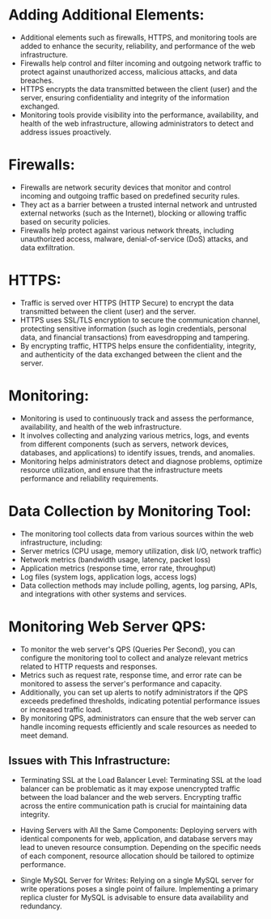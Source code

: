 # Adding Additional Elements:
- Additional elements such as firewalls, HTTPS, and monitoring tools are added to enhance the security, reliability, and performance of the web infrastructure.
- Firewalls help control and filter incoming and outgoing network traffic to protect against unauthorized access, malicious attacks, and data breaches.
- HTTPS encrypts the data transmitted between the client (user) and the server, ensuring confidentiality and integrity of the information exchanged.
- Monitoring tools provide visibility into the performance, availability, and health of the web infrastructure, allowing administrators to detect and address issues proactively.

# Firewalls:

- Firewalls are network security devices that monitor and control incoming and outgoing traffic based on predefined security rules.
- They act as a barrier between a trusted internal network and untrusted external networks (such as the Internet), blocking or allowing traffic based on security policies.
- Firewalls help protect against various network threats, including unauthorized access, malware, denial-of-service (DoS) attacks, and data exfiltration.

# HTTPS:

- Traffic is served over HTTPS (HTTP Secure) to encrypt the data transmitted between the client (user) and the server.
- HTTPS uses SSL/TLS encryption to secure the communication channel, protecting sensitive information (such as login credentials, personal data, and financial transactions) from eavesdropping and tampering.
- By encrypting traffic, HTTPS helps ensure the confidentiality, integrity, and authenticity of the data exchanged between the client and the server.

# Monitoring:

- Monitoring is used to continuously track and assess the performance, availability, and health of the web infrastructure.
- It involves collecting and analyzing various metrics, logs, and events from different components (such as servers, network devices, databases, and applications) to identify issues, trends, and anomalies.
- Monitoring helps administrators detect and diagnose problems, optimize resource utilization, and ensure that the infrastructure meets performance and reliability requirements.

# Data Collection by Monitoring Tool:

- The monitoring tool collects data from various sources within the web infrastructure, including:
- Server metrics (CPU usage, memory utilization, disk I/O, network traffic)
- Network metrics (bandwidth usage, latency, packet loss)
- Application metrics (response time, error rate, throughput)
- Log files (system logs, application logs, access logs)
- Data collection methods may include polling, agents, log parsing, APIs, and integrations with other systems and services.

# Monitoring Web Server QPS:
- To monitor the web server's QPS (Queries Per Second), you can configure the monitoring tool to collect and analyze relevant metrics related to HTTP requests and responses.
- Metrics such as request rate, response time, and error rate can be monitored to assess the server's performance and capacity.
- Additionally, you can set up alerts to notify administrators if the QPS exceeds predefined thresholds, indicating potential performance issues or increased traffic load.
- By monitoring QPS, administrators can ensure that the web server can handle incoming requests efficiently and scale resources as needed to meet demand.

## Issues with This Infrastructure:
- Terminating SSL at the Load Balancer Level:
Terminating SSL at the load balancer can be problematic as it may expose unencrypted traffic between the load balancer and the web servers. Encrypting traffic across the entire communication path is crucial for maintaining data integrity.

- Having Servers with All the Same Components:
Deploying servers with identical components for web, application, and database servers may lead to uneven resource consumption. Depending on the specific needs of each component, resource allocation should be tailored to optimize performance.

- Single MySQL Server for Writes:
Relying on a single MySQL server for write operations poses a single point of failure. Implementing a primary replica cluster for MySQL is advisable to ensure data availability and redundancy.
